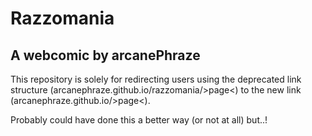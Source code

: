 # Razzomania
## A webcomic by arcanePhraze
This repository is solely for redirecting users using the deprecated link structure (arcanephraze.github.io/razzomania/>page<) to the new link (arcanephraze.github.io/>page<).

Probably could have done this a better way (or not at all) but..!